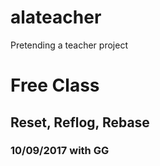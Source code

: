 # alateacher
Pretending a teacher project
# Free Class
## Reset, Reflog, Rebase
### 10/09/2017 with GG
